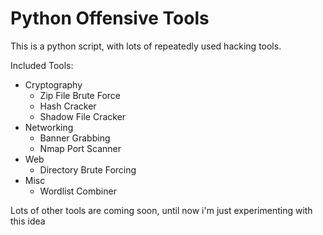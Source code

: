 # Python Offensive Tools

This is a python script, with lots of repeatedly used hacking tools.

Included Tools:
* Cryptography
  * Zip File Brute Force
  * Hash Cracker
  * Shadow File Cracker
* Networking
  * Banner Grabbing
  * Nmap Port Scanner
* Web
  * Directory Brute Forcing
* Misc
  * Wordlist Combiner
  
  
Lots of other tools are coming soon, until now i'm just experimenting with this idea
